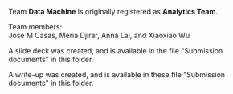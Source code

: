 Team **Data Machine** is originally registered as **Analytics Team**.

Team members:    
Jose M Casas, Meria Djirar, Anna Lai, and Xiaoxiao Wu

A slide deck was created, and is available in the file "Submission documents" in this folder.

A write-up was created, and is available in these file "Submission documents" in this folder.

